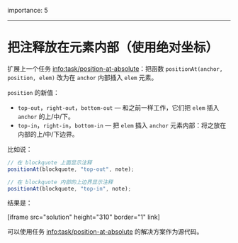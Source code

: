 importance: 5

---

# 把注释放在元素内部（使用绝对坐标）

扩展上一个任务 <info:task/position-at-absolute>：把函数 `positionAt(anchor, position, elem)` 改为在 `anchor` 内部插入 `elem` 元素。

`position` 的新值：

- `top-out`，`right-out`，`bottom-out` — 和之前一样工作，它们把 `elem` 插入 `anchor` 的上/中/下。
- `top-in`，`right-in`，`bottom-in` — 把 `elem` 插入 `anchor` 元素内部：将之放在内部的上/中/下边界。

比如说：

```js
// 在 blockquote 上面显示注释
positionAt(blockquote, "top-out", note);

// 在 blockquote 内部的上边界显示注释
positionAt(blockquote, "top-in", note);
```

结果是：

[iframe src="solution" height="310" border="1" link]

可以使用任务 <info:task/position-at-absolute> 的解决方案作为源代码。

